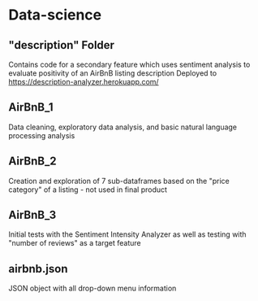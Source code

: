 # Data-science

## "description" Folder
Contains code for a secondary feature which uses sentiment analysis to evaluate positivity of an AirBnB listing description
Deployed to https://description-analyzer.herokuapp.com/

## AirBnB_1
Data cleaning, exploratory data analysis, and basic natural language processing analysis

## AirBnB_2
Creation and exploration of 7 sub-dataframes based on the "price category" of a listing - not used in final product

## AirBnB_3
Initial tests with the Sentiment Intensity Analyzer as well as testing with "number of reviews" as a target feature

## airbnb.json
JSON object with all drop-down menu information
